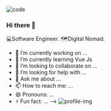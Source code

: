 ![code](https://user-images.githubusercontent.com/64472285/111770325-91640080-88aa-11eb-8bb6-4ff7312915e4.gif)

### Hi there 👋

💻Software Engineer. 🗺️Digital Nomad.

- 🔭 I’m currently working on ...
- 🌱 I’m currently learning  Vue Js 
- 👯 I’m looking to collaborate on ...
- 🤔 I’m looking for help with ...
- 💬 Ask me about ...
- 📫 How to reach me: ...
- 😄 Pronouns: ...
- ⚡ Fun fact: ...
-->
![profile-img](https://user-images.githubusercontent.com/64472285/111705673-61ccde00-8841-11eb-91d8-e03cc5f27139.png)
